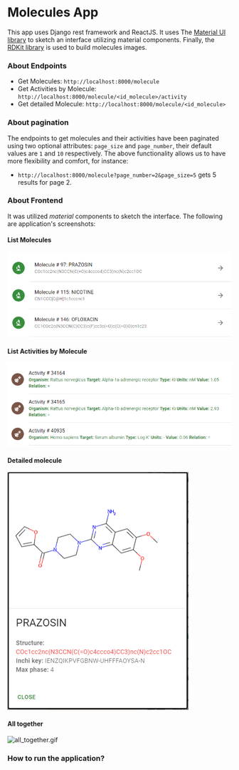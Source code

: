 # Molecules App

This app uses Django rest framework and ReactJS. It uses The [Material UI library](https://mui.com) to sketch an interface utilizing 
material components. Finally, the [RDKit library](https://github.com/MichelML/rdkit-js) is used to build molecules images.

### About Endpoints

- Get Molecules: `http://localhost:8000/molecule`
- Get Activities by Molecule: `http://localhost:8000/molecule/<id_molecule>/activity`
- Get detailed Molecule: `http://localhost:8000/molecule/<id_molecule>`

### About pagination
The endpoints to get molecules and their activities have been paginated using two optional attributes: `page_size` and 
`page_number`, their default values are `1` and `10` respectively. The above functionality allows us to have more 
flexibility and comfort, for instance:

- `http://localhost:8000/molecule?page_number=2&page_size=5` gets 5 results for page 2.

### About Frontend

It was utilized _material_ components to sketch the interface. The following are application's screenshots:

#### List Molecules

![molecules.png](molecules.png)

#### List Activities by Molecule

![activities.png](activities.png)

#### Detailed molecule
![detailed_molecule.png](detailed_molecule.png)


#### All together
![all_together.gif](all_together.gif)


### How to run the application?
